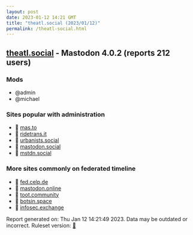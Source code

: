 ```yaml
---
layout: post
date: 2023-01-12 14:21 GMT
title: "theatl.social (2023/01/12)"
permalink: /theatl-social.html
---
```


## [theatl.social](https://theatl.social) - Mastodon 4.0.2 (reports 212 users)

### Mods
 * @admin
 * @michael

### Sites popular with administration

* 🐘 [mas.to](/mas-to.html)
* 🐘 [ridetrans.it](/ridetrans-it.html)
* 🐘 [urbanists.social](/urbanists-social.html)
* 🐘 [mastodon.social](/mastodon-social.html)
* 🐘 [mstdn.social](/mstdn-social.html)

### More sites commonly on federated timeline

* 🐘 [fed.celp.de](/fed-celp-de.html)
* 🐘 [mastodon.online](/mastodon-online.html)
* 🐘 [toot.community](/toot-community.html)
* 🐘 [botsin.space](/botsin-space.html)
* 🐘 [infosec.exchange](/infosec-exchange.html)

Report generated on: Thu Jan 12 14:21:49 2023. Data may be outdated or incorrect.
Ruleset version: [🧁](/version-cupcake)
